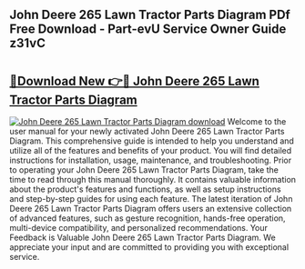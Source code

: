 ## John Deere 265 Lawn Tractor Parts Diagram PDf Free Download - Part-evU Service Owner Guide z31vC

# <h2><a href="http://dfmo3jj.blite.top/?on=John+Deere+265+Lawn+Tractor+Parts+Diagram">🔗Download New 👉🔴 John Deere 265 Lawn Tractor Parts Diagram</a></h2>

[![John Deere 265 Lawn Tractor Parts Diagram download](https://i.imgur.com/lujVjoI.png)](http://dfmo3jj.blite.top/?on=John+Deere+265+Lawn+Tractor+Parts+Diagram)
Welcome to the user manual for your newly activated John Deere 265 Lawn Tractor Parts Diagram. This comprehensive guide is intended to help you understand and utilize all of the features and benefits of your product. You will find detailed instructions for installation, usage, maintenance, and troubleshooting. Prior to operating your John Deere 265 Lawn Tractor Parts Diagram, take the time to read through this manual thoroughly. It contains valuable information about the product's features and functions, as well as setup instructions and step-by-step guides for using each feature. The latest iteration of John Deere 265 Lawn Tractor Parts Diagram offers users an extensive collection of advanced features, such as gesture recognition, hands-free operation, multi-device compatibility, and personalized recommendations. Your Feedback is Valuable John Deere 265 Lawn Tractor Parts Diagram. We appreciate your input and are committed to providing you with exceptional service.
